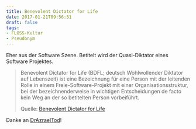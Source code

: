 ```yaml
---
title: Benevolent Dictator for Life
date: 2017-01-21T09:56:51
draft: false
tags:
- FLOSS-Kultur
- Pseudonym
---
```


Eher aus der Software Szene. Betitelt wird der Quasi-Diktator eines
Software Projektes.

> Benevolent Dictator for Life (BDFL; deutsch Wohlwollender Diktator auf
> Lebenszeit) ist eine Bezeichnung für eine Person mit der leitenden Rolle in
> einem Freie-Software-Projekt mit einer Organisationsstruktur, bei der
> bezeichnenderweise in wichtigen Entscheidungen de facto kein Weg an der so
> betitelten Person vorbeiführt.
>
> Quelle: [Benevolent Dictator for Life](https://de.wikipedia.org/wiki/Benevolent_Dictator_for_Life)

Danke an [DrAzraelTod](https://twitter.com/DrAzraelTod)!
